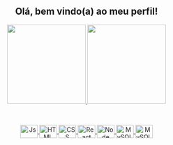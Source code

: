 <div align="center">

## Olá, bem vindo(a) ao meu perfil!
  
</div>

<div align="center" display="grid">
  <a href="https://github.com/henriqueagustini">
  <img height="180em" src="https://github-readme-stats.vercel.app/api?username=henriqueagustini&show_icons=true&theme=github_dark&include_all_commits=true&count_private=true"/>
  <img height="180em" src="https://github-readme-stats.vercel.app/api/top-langs/?username=henriqueagustini&layout=compact&langs_count=7&theme=github_dark"/>
</div>
  
  ##
  
  <div align="center">
  <div style="display: inline_block"><br>
  <img align="center" alt="Js" height="30" width="40" src="https://cdn.jsdelivr.net/gh/devicons/devicon/icons/javascript/javascript-plain.svg">
  <img align="center" alt="HTML" height="30" width="40" src="https://cdn.jsdelivr.net/gh/devicons/devicon/icons/html5/html5-plain.svg">
  <img align="center" alt="CSS" height="30" width="40" src="https://cdn.jsdelivr.net/gh/devicons/devicon/icons/css3/css3-plain.svg">
  <img align="center" alt="React" height="30" width="40" src="https://cdn.jsdelivr.net/gh/devicons/devicon/icons/react/react-original.svg">
  <img align="center" alt="Node" height="30" width="40" src="https://cdn.jsdelivr.net/gh/devicons/devicon/icons/nodejs/nodejs-original.svg">
  <img align="center" alt="MySQL" height="30" width="40" src="https://cdn.jsdelivr.net/gh/devicons/devicon/icons/mysql/mysql-original.svg">
  <img align="center" alt="MySQL" height="30" width="40" src="https://cdn.jsdelivr.net/gh/devicons/devicon/icons/python/python-original.svg">
  </div>
  </div>
